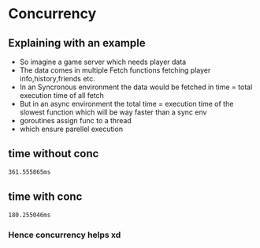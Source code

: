 # Concurrency 

## Explaining with an example
* So imagine a game server which needs player data
* The data comes in multiple Fetch functions fetching player info,history,friends etc.
* In an Syncronous environment the data would be fetched in time = total execution time of all fetch
* But in an async environment the total time = execution time of the slowest function which will be way faster than a sync env
* goroutines assign func to a thread
* which ensure parellel execution 

## time without conc

``` bash
361.555865ms
```
## time with conc

``` bash
180.255046ms
```

### Hence concurrency helps xd 
